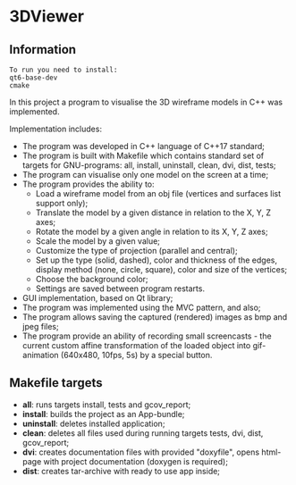 # 3DViewer

## Information

```
To run you need to install:
qt6-base-dev
cmake
```

In this project a program to visualise the 3D wireframe models in C++ was implemented. 

Implementation includes:
- The program was developed in C++ language of C++17 standard;
- The program is built with Makefile which contains standard set of targets for GNU-programs: all, install, uninstall, clean, dvi, dist, tests;
- The program can visualise only one model on the screen at a time;
- The program provides the ability to:
    - Load a wireframe model from an obj file (vertices and surfaces list support only);
    - Translate the model by a given distance in relation to the X, Y, Z axes;
    - Rotate the model by a given angle in relation to its X, Y, Z axes;
    - Scale the model by a given value;
    - Customize the type of projection (parallel and central);
    - Set up the type (solid, dashed), color and thickness of the edges, display method (none, circle, square), color and size of the vertices;
    - Choose the background color;
    - Settings are saved between program restarts.
- GUI implementation, based on Qt library;
- The program was implemented using the MVC pattern, and also;
- The program allows saving the captured (rendered) images as bmp and jpeg files;
- The program provide an ability of recording small screencasts - the current custom affine transformation of the loaded object into gif-animation (640x480, 10fps, 5s) by a special button.

## Makefile targets
 - **all**: runs targets install,  tests and gcov_report;
 - **install**: builds the project as an App-bundle;
 - **uninstall**: deletes installed application;
 - **clean**: deletes all files used during running targets tests, dvi, dist, gcov_report;
 - **dvi**: creates documentation files with provided "doxyfile", opens html-page with project documentation (doxygen is required);
 - **dist**: creates tar-archive with ready to use app inside;
